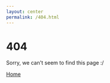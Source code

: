 ```yaml
---
layout: center
permalink: /404.html
---
```


# 404

Sorry, we can't seem to find this page :/

<div class="mt3">
  <a href="{{ site.baseurl }}/" class="button button-blue button-big">Home</a>
</div>
